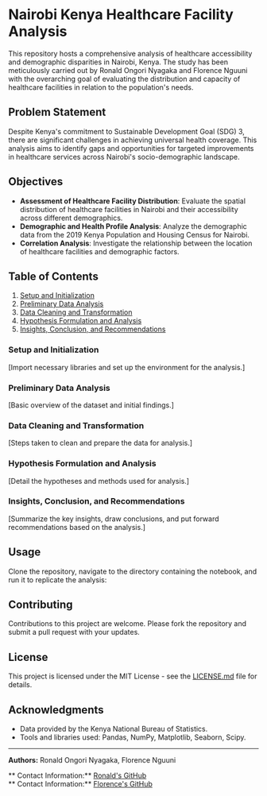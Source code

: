 # Nairobi Kenya Healthcare Facility Analysis

This repository hosts a comprehensive analysis of healthcare accessibility and demographic disparities in Nairobi, Kenya. The study has been meticulously carried out by Ronald Ongori Nyagaka and Florence Nguuni with the overarching goal of evaluating the distribution and capacity of healthcare facilities in relation to the population's needs.

## Problem Statement

Despite Kenya's commitment to Sustainable Development Goal (SDG) 3, there are significant challenges in achieving universal health coverage. This analysis aims to identify gaps and opportunities for targeted improvements in healthcare services across Nairobi's socio-demographic landscape.

## Objectives

- **Assessment of Healthcare Facility Distribution**: Evaluate the spatial distribution of healthcare facilities in Nairobi and their accessibility across different demographics.
- **Demographic and Health Profile Analysis**: Analyze the demographic data from the 2019 Kenya Population and Housing Census for Nairobi.
- **Correlation Analysis**: Investigate the relationship between the location of healthcare facilities and demographic factors.

## Table of Contents

1. [Setup and Initialization](#setup-and-initialization)
2. [Preliminary Data Analysis](#preliminary-data-analysis)
3. [Data Cleaning and Transformation](#data-cleaning-and-transformation)
4. [Hypothesis Formulation and Analysis](#hypothesis-formulation-and-analysis)
5. [Insights, Conclusion, and Recommendations](#insights-conclusion-and-recommendations)

### Setup and Initialization

[Import necessary libraries and set up the environment for the analysis.]

### Preliminary Data Analysis

[Basic overview of the dataset and initial findings.]

### Data Cleaning and Transformation

[Steps taken to clean and prepare the data for analysis.]

### Hypothesis Formulation and Analysis

[Detail the hypotheses and methods used for analysis.]

### Insights, Conclusion, and Recommendations

[Summarize the key insights, draw conclusions, and put forward recommendations based on the analysis.]

## Usage

Clone the repository, navigate to the directory containing the notebook, and run it to replicate the analysis:


## Contributing

Contributions to this project are welcome. Please fork the repository and submit a pull request with your updates.

## License

This project is licensed under the MIT License - see the [LICENSE.md](LICENSE) file for details.                                                                                                                        
  

## Acknowledgments

- Data provided by the Kenya National Bureau of Statistics.
- Tools and libraries used: Pandas, NumPy, Matplotlib, Seaborn, Scipy.

---

**Authors:** Ronald Ongori Nyagaka, Florence Nguuni

** Contact Information:** [Ronald's GitHub](https://github.com/Ronaldonyagaka)                                                                                
** Contact Information:** [Florence's GitHub](https://github.com/FirenziaF/FirenziaF)                                                                                                                                                                                                                           
  
  
  
  
  
  
                                                                                                   
  
  
  
  
  

  
  
  

                    
  
